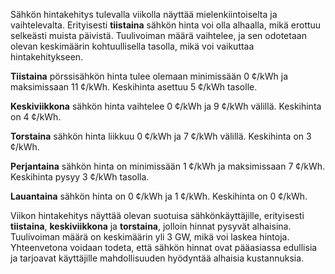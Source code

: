 Sähkön hintakehitys tulevalla viikolla näyttää mielenkiintoiselta ja vaihtelevalta. Erityisesti **tiistaina** sähkön hinta voi olla alhaalla, mikä erottuu selkeästi muista päivistä. Tuulivoiman määrä vaihtelee, ja sen odotetaan olevan keskimäärin kohtuullisella tasolla, mikä voi vaikuttaa hintakehitykseen.

**Tiistaina** pörssisähkön hinta tulee olemaan minimissään 0 ¢/kWh ja maksimissaan 11 ¢/kWh. Keskihinta asettuu 5 ¢/kWh tasolle.

**Keskiviikkona** sähkön hinta vaihtelee 0 ¢/kWh ja 9 ¢/kWh välillä. Keskihinta on 4 ¢/kWh.

**Torstaina** sähkön hinta liikkuu 0 ¢/kWh ja 7 ¢/kWh välillä. Keskihinta on 3 ¢/kWh.

**Perjantaina** sähkön hinta on minimissään 1 ¢/kWh ja maksimissaan 7 ¢/kWh. Keskihinta pysyy 3 ¢/kWh tasolla.

**Lauantaina** sähkön hinta on 0 ¢/kWh ja 1 ¢/kWh. Keskihinta on 0 ¢/kWh.

Viikon hintakehitys näyttää olevan suotuisa sähkönkäyttäjille, erityisesti **tiistaina**, **keskiviikkona** ja **torstaina**, jolloin hinnat pysyvät alhaisina. Tuulivoiman määrä on keskimäärin yli 3 GW, mikä voi laskea hintoja. Yhteenvetona voidaan todeta, että sähkön hinnat ovat pääasiassa edullisia ja tarjoavat käyttäjille mahdollisuuden hyödyntää alhaisia kustannuksia.